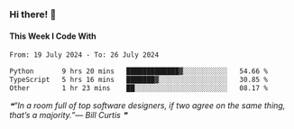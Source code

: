 ### Hi there! 👋

#### This Week I Code With
<!--START_SECTION:waka-->

```txt
From: 19 July 2024 - To: 26 July 2024

Python       9 hrs 20 mins   █████████████▓░░░░░░░░░░░   54.66 %
TypeScript   5 hrs 16 mins   ███████▓░░░░░░░░░░░░░░░░░   30.85 %
Other        1 hr 23 mins    ██░░░░░░░░░░░░░░░░░░░░░░░   08.17 %
```

<!--END_SECTION:waka-->

<!--STARTS_HERE_QUOTE_README-->
<i>❝“In a room full of top software designers, if two agree on the same thing, that’s a majority.”— Bill Curtis   ❞</i>
<!--ENDS_HERE_QUOTE_README-->
